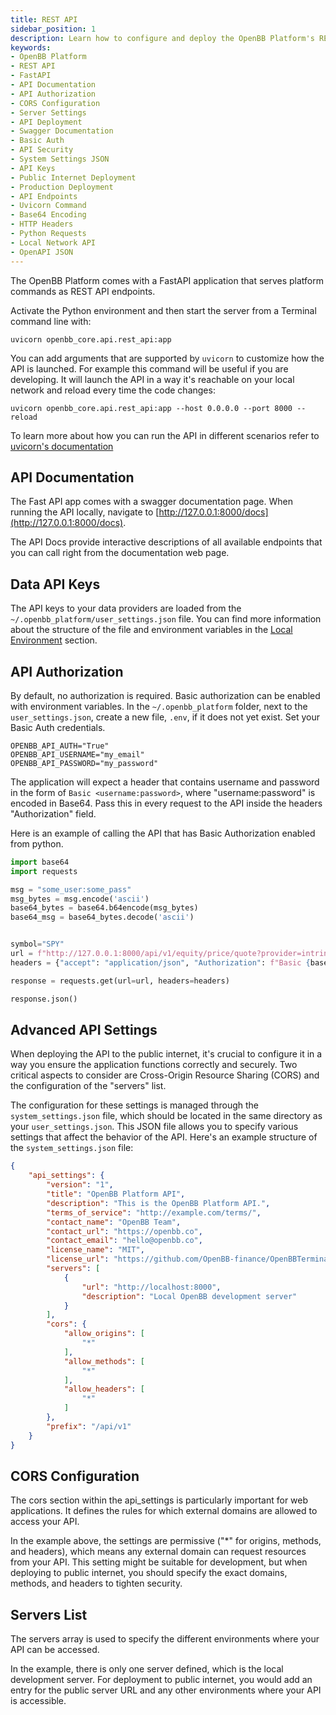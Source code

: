 ```yaml
---
title: REST API
sidebar_position: 1
description: Learn how to configure and deploy the OpenBB Platform's REST API using FastAPI, including detailed guidelines on API documentation, authorization, CORS settings, and server configurations.
keywords:
- OpenBB Platform
- REST API
- FastAPI
- API Documentation
- API Authorization
- CORS Configuration
- Server Settings
- API Deployment
- Swagger Documentation
- Basic Auth
- API Security
- System Settings JSON
- API Keys
- Public Internet Deployment
- Production Deployment
- API Endpoints
- Uvicorn Command
- Base64 Encoding
- HTTP Headers
- Python Requests
- Local Network API
- OpenAPI JSON
---
```


The OpenBB Platform comes with a FastAPI application that serves platform commands as REST API endpoints.

Activate the Python environment and then start the server from a Terminal command line with:

```console
uvicorn openbb_core.api.rest_api:app
```

You can add arguments that are supported by `uvicorn` to customize how the API is launched.
For example this command will be useful if you are developing. It will launch the API in a way it's reachable on your local network and reload every time the code changes:

```console
uvicorn openbb_core.api.rest_api:app --host 0.0.0.0 --port 8000 --reload
```

To learn more about how you can run the API in different scenarios refer to [uvicorn's documentation](https://www.uvicorn.org/#command-line-options)

## API Documentation

The Fast API app comes with a swagger documentation page. When running the API locally, navigate to [http://127.0.0.1:8000/docs](http://127.0.0.1:8000/docs).

The API Docs provide interactive descriptions of all available endpoints that you can call right from the documentation web page.

## Data API Keys

The API keys to your data providers are loaded from the `~/.openbb_platform/user_settings.json` file. You can find more information about the structure of the file and environment variables in the [Local Environment](api_keys#local-environment) section.

## API Authorization

By default, no authorization is required. Basic authorization can be enabled with environment variables. In the `~/.openbb_platform` folder, next to the `user_settings.json`, create a new file, `.env`, if it does not yet exist. Set your Basic Auth credentials.

```.env
OPENBB_API_AUTH="True"
OPENBB_API_USERNAME="my_email"
OPENBB_API_PASSWORD="my_password"
```

The application will expect a header that contains username and password in the form of `Basic <username:password>`, where "username:password" is encoded in Base64. Pass this in every request to the API inside the headers "Authorization" field.

Here is an example of calling the API that has Basic Authorization enabled from python.

```python
import base64
import requests

msg = "some_user:some_pass"
msg_bytes = msg.encode('ascii')
base64_bytes = base64.b64encode(msg_bytes)
base64_msg = base64_bytes.decode('ascii')


symbol="SPY"
url = f"http://127.0.0.1:8000/api/v1/equity/price/quote?provider=intrinio&symbol={symbol}&source=intrinio_mx"
headers = {"accept": "application/json", "Authorization": f"Basic {base64_msg}"}

response = requests.get(url=url, headers=headers)

response.json()
```

## Advanced API Settings

When deploying the API to the public internet, it's crucial to configure it in a way you ensure the application functions correctly and securely. Two critical aspects to consider are Cross-Origin Resource Sharing (CORS) and the configuration of the "servers" list.

The configuration for these settings is managed through the `system_settings.json` file, which should be located in the same directory as your `user_settings.json`. This JSON file allows you to specify various settings that affect the behavior of the API. Here's an example structure of the `system_settings.json` file:

```json
{
    "api_settings": {
        "version": "1",
        "title": "OpenBB Platform API",
        "description": "This is the OpenBB Platform API.",
        "terms_of_service": "http://example.com/terms/",
        "contact_name": "OpenBB Team",
        "contact_url": "https://openbb.co",
        "contact_email": "hello@openbb.co",
        "license_name": "MIT",
        "license_url": "https://github.com/OpenBB-finance/OpenBBTerminal/blob/develop/LICENSE",
        "servers": [
            {
                "url": "http://localhost:8000",
                "description": "Local OpenBB development server"
            }
        ],
        "cors": {
            "allow_origins": [
                "*"
            ],
            "allow_methods": [
                "*"
            ],
            "allow_headers": [
                "*"
            ]
        },
        "prefix": "/api/v1"
    }
}
```

## CORS Configuration

The cors section within the api_settings is particularly important for web applications. It defines the rules for which external domains are allowed to access your API.

In the example above, the settings are permissive ("\*" for origins, methods, and headers), which means any external domain can request resources from your API. This setting might be suitable for development, but when deploying to public internet, you should specify the exact domains, methods, and headers to tighten security.

## Servers List

The servers array is used to specify the different environments where your API can be accessed.

In the example, there is only one server defined, which is the local development server. For deployment to public internet, you would add an entry for the public server URL and any other environments where your API is accessible.
